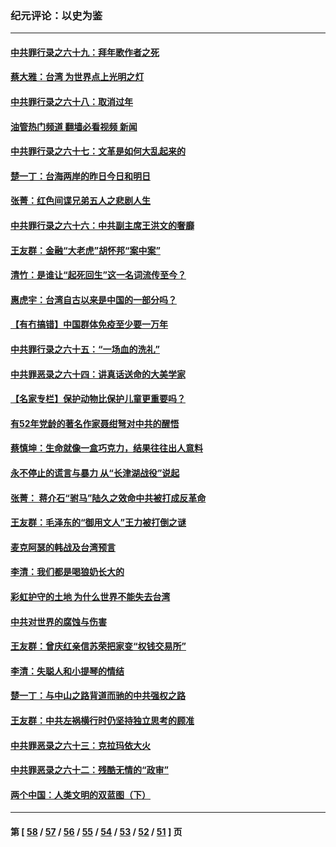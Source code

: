### 纪元评论：以史为鉴
---
#### [中共罪行录之六十九：拜年歌作者之死](../../pages/nsc1028/n13548579.md?02040330) 
#### [蔡大雅：台湾 为世界点上光明之灯](../../pages/nsc1028/n13531530.md?02040330) 
#### [中共罪行录之六十八：取消过年](../../pages/nsc1028/n13546448.md?02040330) 
#### [油管热门频道 翻墙必看视频 新闻](ok?02040330)
#### [中共罪行录之六十七：文革是如何大乱起来的](../../pages/nsc1028/n13544416.md?02040330) 
#### [楚一丁：台海两岸的昨日今日和明日](../../pages/nsc1028/n13531468.md?02040330) 
#### [张菁：红色间谍兄弟五人之悲剧人生](../../pages/nsc1028/n13534128.md?02040330) 
#### [中共罪行录之六十六：中共副主席王洪文的奢靡](../../pages/nsc1028/n13527941.md?02040330) 
#### [王友群：金融“大老虎”胡怀邦“案中案”](../../pages/nsc1028/n13523077.md?02040330) 
#### [清竹：是谁让“起死回生”这一名词流传至今？](../../pages/nsc1028/n13523254.md?02040330) 
#### [惠虎宇：台湾自古以来是中国的一部分吗？](../../pages/nsc1028/n13523034.md?02040330) 
#### [【有冇搞错】中国群体免疫至少要一万年](../../pages/nsc1028/n13516675.md?02040330) 
#### [中共罪行录之六十五：“一场血的洗礼”](../../pages/nsc1028/n13517785.md?02040330) 
#### [中共罪恶录之六十四：讲真话送命的大美学家](../../pages/nsc1028/n13512932.md?02040330) 
#### [【名家专栏】保护动物比保护儿童更重要吗？](../../pages/nsc1028/n13506846.md?02040330) 
#### [有52年党龄的著名作家聂绀弩对中共的醒悟](../../pages/nsc1028/n13508154.md?02040330) 
#### [蔡慎坤：生命就像一盒巧克力，结果往往出人意料](../../pages/nsc1028/n13497991.md?02040330) 
#### [永不停止的谎言与暴力 从“长津湖战役”说起](../../pages/nsc1028/n13494094.md?02040330) 
#### [张菁： 蒋介石“驸马”陆久之效命中共被打成反革命](../../pages/nsc1028/n13495439.md?02040330) 
#### [王友群：毛泽东的“御用文人”王力被打倒之谜](../../pages/nsc1028/n13493098.md?02040330) 
#### [麦克阿瑟的韩战及台湾预言](../../pages/nsc1028/n13479197.md?02040330) 
#### [李清：我们都是喝狼奶长大的](../../pages/nsc1028/n13471478.md?02040330) 
#### [彩虹护守的土地 为什么世界不能失去台湾](../../pages/nsc1028/n13476849.md?02040330) 
#### [中共对世界的腐蚀与伤害](../../pages/nsc1028/n13463833.md?02040330) 
#### [王友群：曾庆红亲信苏荣把家变“权钱交易所”](../../pages/nsc1028/n13463003.md?02040330) 
#### [李清：失聪人和小提琴的情结](../../pages/nsc1028/n13459280.md?02040330) 
#### [楚一丁：与中山之路背道而驰的中共强权之路](../../pages/nsc1028/n13437270.md?02040330) 
#### [王友群：中共左祸横行时仍坚持独立思考的顾准](../../pages/nsc1028/n13444722.md?02040330) 
#### [中共罪恶录之六十三：克拉玛依大火](../../pages/nsc1028/n13443384.md?02040330) 
#### [中共罪恶录之六十二：残酷无情的“政审”](../../pages/nsc1028/n13435894.md?02040330) 
#### [两个中国：人类文明的双蓝图（下）](../../pages/nsc1028/n13423132.md?02040330) 

---
#### 第 [ [58](./58.md?02040330) / [57](./57.md?02040330) / [56](./56.md?02040330) / [55](./55.md?02040330) / [54](./54.md?02040330) / [53](./53.md?02040330) / [52](./52.md?02040330) / [51](./51.md?02040330) ] 页
